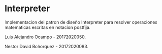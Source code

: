 # Interpreter

Implementacion del patron de diseño Interpreter para resolver operaciones matematicas escritas en notacion postfija.


Luis Alejandro Ocampo - 20172020050.

Nestor David Bohorquez - 20172020083.
